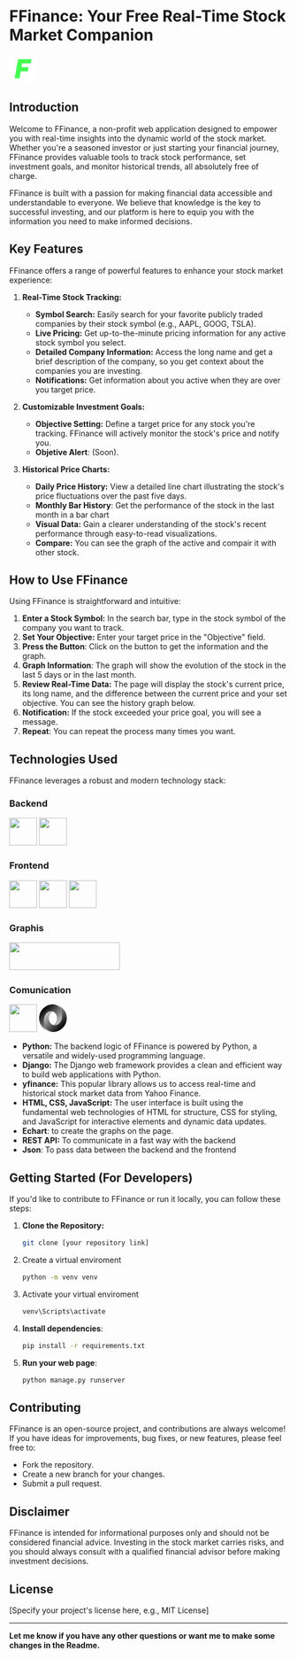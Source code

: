 # FFinance: Your Free Real-Time Stock Market Companion

<img src="app/static/app/icon.svg" width="50" height="50"/>

## Introduction

Welcome to FFinance, a non-profit web application designed to empower you with real-time insights into the dynamic world of the stock market. Whether you're a seasoned investor or just starting your financial journey, FFinance provides valuable tools to track stock performance, set investment goals, and monitor historical trends, all absolutely free of charge.

FFinance is built with a passion for making financial data accessible and understandable to everyone. We believe that knowledge is the key to successful investing, and our platform is here to equip you with the information you need to make informed decisions.

## Key Features

FFinance offers a range of powerful features to enhance your stock market experience:

1.  **Real-Time Stock Tracking:**
    *   **Symbol Search:** Easily search for your favorite publicly traded companies by their stock symbol (e.g., AAPL, GOOG, TSLA).
    *   **Live Pricing:** Get up-to-the-minute pricing information for any active stock symbol you select.
    *   **Detailed Company Information:** Access the long name and get a brief description of the company, so you get context about the companies you are investing.
    *   **Notifications:** Get information about you active when they are over you target price.

2.  **Customizable Investment Goals:**
    *   **Objective Setting:** Define a target price for any stock you're tracking. FFinance will actively monitor the stock's price and notify you.
    * **Objetive Alert**: (Soon).

3.  **Historical Price Charts:**
    *   **Daily Price History:** View a detailed line chart illustrating the stock's price fluctuations over the past five days.
    *   **Monthly Bar History**: Get the performance of the stock in the last month in a bar chart
    *   **Visual Data:**  Gain a clearer understanding of the stock's recent performance through easy-to-read visualizations.
    * **Compare:** You can see the graph of the active and compair it with other stock.

## How to Use FFinance

Using FFinance is straightforward and intuitive:
1.  **Enter a Stock Symbol:** In the search bar, type in the stock symbol of the company you want to track.
2.  **Set Your Objective:** Enter your target price in the "Objective" field.
3. **Press the Button**: Click on the button to get the information and the graph.
4. **Graph Information**: The graph will show the evolution of the stock in the last 5 days or in the last month.
5.  **Review Real-Time Data:**  The page will display the stock's current price, its long name, and the difference between the current price and your set objective. You can see the history graph below.
6. **Notification:** If the stock exceeded your price goal, you will see a message.
7. **Repeat**: You can repeat the process many times you want.

## Technologies Used

FFinance leverages a robust and modern technology stack:
<h3>Backend</h3>
<div style="display-flex">
   <img src="https://cdn.jsdelivr.net/gh/devicons/devicon/icons/python/python-original.svg" width="50" height="50"/>
   <img src="https://cdn.jsdelivr.net/gh/devicons/devicon/icons/django/django-plain.svg" width="50" height="50"/>
</div>


<h3>Frontend</h3>
<div style="display-flex">
   <img src="https://cdn.jsdelivr.net/gh/devicons/devicon/icons/html5/html5-original.svg" width="50" height="50"/>
   <img src="https://cdn.jsdelivr.net/gh/devicons/devicon/icons/css3/css3-original.svg" width="50" height="50"/>
   <img src="https://cdn.jsdelivr.net/gh/devicons/devicon/icons/javascript/javascript-original.svg" width="50" height="50"/>
</div>


<h3>Graphis</h3>
<div style="display-flex">
   <img src="https://echarts.apache.org/en/images/logo.png" width="200" height="50"/>
</div>
<h3>Comunication</h3>
<div style="display-flex">
   <img src="https://www.vectorlogo.zone/logos/getpostman/getpostman-icon.svg" width="50" height="50"/>
   <img src="https://raw.githubusercontent.com/github/explore/main/topics/json/json.png" width="50" height="50"/>
</div>


*   **Python:** The backend logic of FFinance is powered by Python, a versatile and widely-used programming language.
*   **Django:** The Django web framework provides a clean and efficient way to build web applications with Python.
*   **yfinance:** This popular library allows us to access real-time and historical stock market data from Yahoo Finance.
*   **HTML, CSS, JavaScript:** The user interface is built using the fundamental web technologies of HTML for structure, CSS for styling, and JavaScript for interactive elements and dynamic data updates.
* **Echart**: to create the graphs on the page.
*   **REST API:** To communicate in a fast way with the backend
* **Json**: To pass data between the backend and the frontend

## Getting Started (For Developers)

If you'd like to contribute to FFinance or run it locally, you can follow these steps:

1.  **Clone the Repository:**
    ```bash
    git clone [your repository link]
    ```
2. Create a virtual enviroment
    ```bash
    python -m venv venv
    ```
3. Activate your virtual enviroment
    ```bash
    venv\Scripts\activate
    ```
4. **Install dependencies**:
    ```bash
    pip install -r requirements.txt
    ```
5. **Run your web page**:
    ```bash
    python manage.py runserver
    ```

## Contributing

FFinance is an open-source project, and contributions are always welcome! If you have ideas for improvements, bug fixes, or new features, please feel free to:

*   Fork the repository.
*   Create a new branch for your changes.
*   Submit a pull request.

## Disclaimer

FFinance is intended for informational purposes only and should not be considered financial advice. Investing in the stock market carries risks, and you should always consult with a qualified financial advisor before making investment decisions.

## License

[Specify your project's license here, e.g., MIT License]

---

**Let me know if you have any other questions or want me to make some changes in the Readme.**

